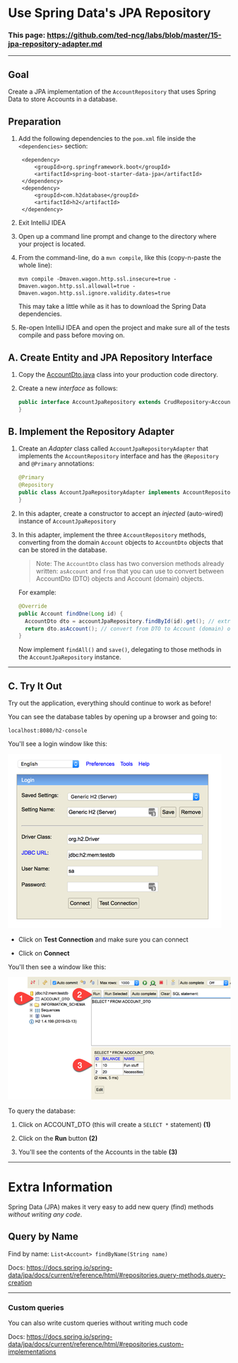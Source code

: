# Use Spring Data's JPA Repository

### This page: https://github.com/ted-ncg/labs/blob/master/15-jpa-repository-adapter.md

----

## Goal 

Create a JPA implementation of the `AccountRepository` that uses Spring Data to store Accounts in a database.

## Preparation

1. Add the following dependencies to the `pom.xml` file inside the `<dependencies>` section:

        <dependency>
            <groupId>org.springframework.boot</groupId>
            <artifactId>spring-boot-starter-data-jpa</artifactId>
        </dependency>
        <dependency>
            <groupId>com.h2database</groupId>
            <artifactId>h2</artifactId>
        </dependency>

1. Exit IntelliJ IDEA 

1. Open up a command line prompt and change to the directory where your project is located.

1. From the command-line, do a `mvn compile`, like this (copy-n-paste the whole line):

   ```
   mvn compile -Dmaven.wagon.http.ssl.insecure=true -Dmaven.wagon.http.ssl.allowall=true -Dmaven.wagon.http.ssl.ignore.validity.dates=true
   ```
   
   This may take a little while as it has to download the Spring Data dependencies.
   
1. Re-open IntelliJ IDEA and open the project and make sure all of the tests compile and pass before moving on.

## A. Create Entity and JPA Repository Interface

1. Copy the [AccountDto.java](AccountDto.java) class into your production code directory.

1. Create a new *interface* as follows:

    ```java
    public interface AccountJpaRepository extends CrudRepository<AccountDto, Long> {
    }
    ```

## B. Implement the Repository Adapter

1. Create an *Adapter* class called `AccountJpaRepositoryAdapter` that implements the `AccountRepository` interface
   and has the `@Repository` and `@Primary` annotations:

    ```java
    @Primary
    @Repository
    public class AccountJpaRepositoryAdapter implements AccountRepository {
    }
    ```

1. In this adapter, create a constructor to accept an *injected* (auto-wired) instance of `AccountJpaRepository`

1. In this adapter, implement the three `AccountRepository` methods, 
   converting from the domain `Account` objects to `AccountDto` objects that can be stored in the database.
   
   >Note: The `AccountDto` class has two conversion methods already written: `asAccount` and `from`
   >that you can use to convert between AccountDto (DTO) objects and Account (domain) objects.
   
   For example: 

    ```java
    @Override
    public Account findOne(Long id) {
      AccountDto dto = accountJpaRepository.findById(id).get(); // extract from Optional
      return dto.asAccount(); // convert from DTO to Account (domain) object
    }    
    ```

    Now implement `findAll()` and `save()`, delegating to those methods in the `AccountJpaRepository` instance.

----

## C. Try It Out

Try out the application, everything should continue to work as before!

You can see the database tables by opening up a browser and going to:

```
localhost:8080/h2-console
```

You'll see a login window like this:

![](h2console-login.png)

* Click on **Test Connection** and make sure you can connect

* Click on **Connect** 

You'll then see a window like this:

![](h2console-select.png)

To query the database:

1. Click on ACCOUNT_DTO (this will create a `SELECT *` statement) **(1)**

1. Click on the **Run** button **(2)**

1. You'll see the contents of the Accounts in the table **(3)**

----

# Extra Information

Spring Data (JPA) makes it very easy to add new query (find) methods *without writing any code*.

## Query by Name

Find by name: `List<Account> findByName(String name)`

Docs: https://docs.spring.io/spring-data/jpa/docs/current/reference/html/#repositories.query-methods.query-creation

---

### Custom queries

You can also write custom queries without writing much code
 
Docs: https://docs.spring.io/spring-data/jpa/docs/current/reference/html/#repositories.custom-implementations
